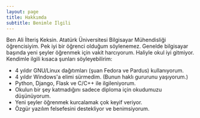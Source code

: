 ```yaml
---
layout: page
title: Hakkımda
subtitle: Benimle İlgili
---
```


Ben Ali İlteriş Keksin. Atatürk Üniversitesi Bilgisayar Mühendisliği öğrencisiyim. Pek
iyi bir öğrenci olduğum söylenemez. Genelde bilgisayar başında yeni şeyler öğrenmek için
vakit harcıyorum. Haliyle okul iyi gitmiyor. Kendimle ilgili kısaca şunları söyleyebilirim:

- 4 yıldır GNU/Linux dağıtımları (şuan Fedora ve Pardus) kullanıyorum.
- 4 yıldır Windows'a elimi sürmedim. (Bunun haklı gururunu yaşıyorum.)
- Python, Django, Flask ve C/C++ ile ilgileniyorum.
- Okulun bir şey katmadığını sadece diploma için okudumuzu düşünüyorum.
- Yeni şeyler öğrenmek kurcalamak çok keyif veriyor.
- Özgür yazılım felsefesini destekliyor ve benimsiyorum.
